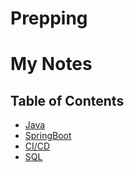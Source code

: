 # Prepping

# My Notes

## Table of Contents

- [Java](Prepping/notes/Java.md)
- [SpringBoot](Prepping/notes/SpringBoot.md)
- [CI/CD](Prepping/notes/CICD.md)
- [SQL](Prepping/notes/SQL.md)
